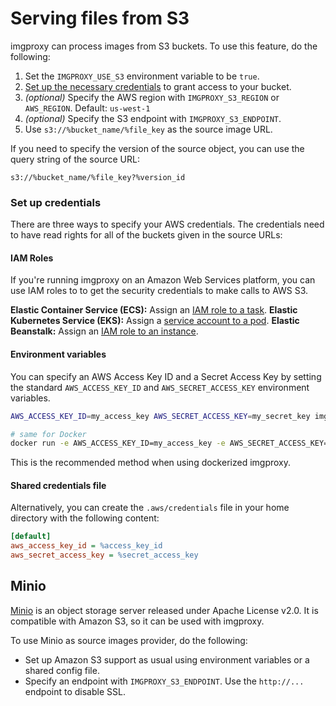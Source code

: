 # Serving files from S3

imgproxy can process images from S3 buckets. To use this feature, do the following:

1. Set the `IMGPROXY_USE_S3` environment variable to be `true`.
2. [Set up the necessary credentials](#set-up-credentials) to grant access to your bucket.
3. _(optional)_ Specify the AWS region with `IMGPROXY_S3_REGION` or `AWS_REGION`. Default: `us-west-1`
4. _(optional)_ Specify the S3 endpoint with `IMGPROXY_S3_ENDPOINT`.
5. Use `s3://%bucket_name/%file_key` as the source image URL.

If you need to specify the version of the source object, you can use the query string of the source URL:

```
s3://%bucket_name/%file_key?%version_id
```

### Set up credentials

There are three ways to specify your AWS credentials. The credentials need to have read rights for all of the buckets given in the source URLs:

#### IAM Roles

If you're running imgproxy on an Amazon Web Services platform, you can use IAM roles to to get the security credentials to make calls to AWS S3.

**Elastic Container Service (ECS):** Assign an [IAM role to a task](https://docs.aws.amazon.com/AmazonECS/latest/developerguide/task-iam-roles.html).
**Elastic Kubernetes Service (EKS):** Assign a [service account to a pod](https://docs.aws.amazon.com/eks/latest/userguide/pod-configuration.html).
**Elastic Beanstalk:** Assign an [IAM role to an instance](https://docs.aws.amazon.com/elasticbeanstalk/latest/dg/iam-instanceprofile.html).

#### Environment variables

You can specify an AWS Access Key ID and a Secret Access Key by setting the standard `AWS_ACCESS_KEY_ID` and `AWS_SECRET_ACCESS_KEY` environment variables.

``` bash
AWS_ACCESS_KEY_ID=my_access_key AWS_SECRET_ACCESS_KEY=my_secret_key imgproxy

# same for Docker
docker run -e AWS_ACCESS_KEY_ID=my_access_key -e AWS_SECRET_ACCESS_KEY=my_secret_key -it darthsim/imgproxy
```

This is the recommended method when using dockerized imgproxy.

#### Shared credentials file

Alternatively, you can create the `.aws/credentials` file in your home directory with the following content:

```ini
[default]
aws_access_key_id = %access_key_id
aws_secret_access_key = %secret_access_key
```

## Minio

[Minio](https://github.com/minio/minio) is an object storage server released under Apache License v2.0. It is compatible with Amazon S3, so it can be used with imgproxy.

To use Minio as source images provider, do the following:

* Set up Amazon S3 support as usual using environment variables or a shared config file.
* Specify an endpoint with `IMGPROXY_S3_ENDPOINT`. Use the `http://...` endpoint to disable SSL.
